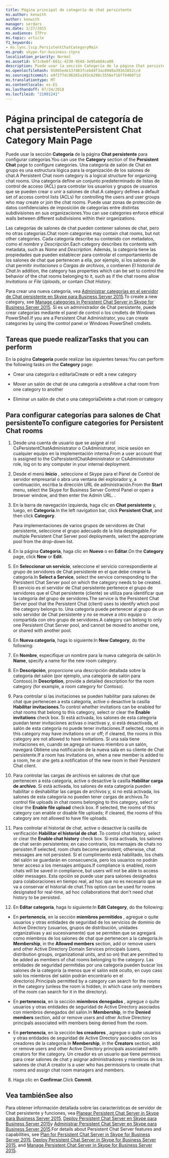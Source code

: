 ```yaml
---
title: Página principal de categoría de chat persistente
ms.author: kenwith
author: kenwith
manager: serdars
ms.date: 3/27/2015
ms.audience: ITPro
ms.topic: article
f1_keywords:
- ms.lync.lscp.PersistentChatCategoryMain
ms.prod: skype-for-business-itpro
localization_priority: Normal
ms.assetid: b71c6e6f-681c-4230-954d-3e95ab64ca00
description: Puede usar la sección Categoría de la página Chat persistente para configurar categorías. Una categoría de salón de Chat en grupo es una estructura lógica para la organización de los salones de chat. Una categoría define un conjunto predeterminado de listas de control de acceso (ACL) para controlar los usuarios y grupos de usuarios que se pueden crear o unir a salones de chat. Puede usar zonas de protección de datos confidenciales de imposición de categorías entre distintas subdivisiones en sus organizaciones.
ms.openlocfilehash: 91065ede137d83fcebd4f3ac0948a39163852ccd
ms.sourcegitcommit: e9f277dc96265a193c6298c3556ef16ff640071d
ms.translationtype: MT
ms.contentlocale: es-ES
ms.lasthandoff: 07/24/2018
ms.locfileid: "21001241"
---
```

# <a name="persistent-chat-category-main-page"></a><span data-ttu-id="2e19f-106">Página principal de categoría de chat persistente</span><span class="sxs-lookup"><span data-stu-id="2e19f-106">Persistent Chat Category Main Page</span></span>
 
<span data-ttu-id="2e19f-107">Puede usar la sección **Categoría** de la página **Chat persistente** para configurar categorías.</span><span class="sxs-lookup"><span data-stu-id="2e19f-107">You can use the **Category** section of the **Persistent Chat** page to configure categories.</span></span> <span data-ttu-id="2e19f-108">Una categoría de salón de Chat en grupo es una estructura lógica para la organización de los salones de chat.</span><span class="sxs-lookup"><span data-stu-id="2e19f-108">A Persistent Chat room category is a logical structure for organizing chat rooms.</span></span> <span data-ttu-id="2e19f-109">Una categoría define un conjunto predeterminado de listas de control de acceso (ACL) para controlar los usuarios y grupos de usuarios que se pueden crear o unir a salones de chat.</span><span class="sxs-lookup"><span data-stu-id="2e19f-109">A category defines a default set of access control lists (ACLs) for controlling the users and user groups who may create or join the chat rooms.</span></span> <span data-ttu-id="2e19f-110">Puede usar zonas de protección de datos confidenciales de imposición de categorías entre distintas subdivisiones en sus organizaciones.</span><span class="sxs-lookup"><span data-stu-id="2e19f-110">You can use categories enforce ethical walls between different subdivisions within their organizations.</span></span>
  
<span data-ttu-id="2e19f-111">Las categorías de salones de chat pueden contener salones de chat, pero no otras categorías.</span><span class="sxs-lookup"><span data-stu-id="2e19f-111">Chat room categories may contain chat rooms, but not other categories.</span></span> <span data-ttu-id="2e19f-112">Cada categoría describe su contenido con metadatos, como el _nombre_ y _Descripción_.</span><span class="sxs-lookup"><span data-stu-id="2e19f-112">Each category describes its contents with metadata, such as  _Name_ and _Description_.</span></span> <span data-ttu-id="2e19f-113">Además, la categoría tiene las propiedades que pueden establecer para controlar el comportamiento de los salones de chat que pertenecen a ella, por ejemplo, si los salones de chat permitir _invitaciones_ o _Cargas de archivos_, o contienen _El historial de Chat_.</span><span class="sxs-lookup"><span data-stu-id="2e19f-113">In addition, the category has properties which can be set to control the behavior of the chat rooms belonging to it, such as if the chat rooms allow  _Invitations_ or _File Uploads_, or contain  _Chat History_.</span></span>
  
<span data-ttu-id="2e19f-114">Para crear una nueva categoría, vea [Administrar categorías en el servidor de Chat persistente en Skype para Business Server 2015](../../manage/persistent-chat/categories.md).</span><span class="sxs-lookup"><span data-stu-id="2e19f-114">To create a new category, see [Manage categories in Persistent Chat Server in Skype for Business Server 2015](../../manage/persistent-chat/categories.md).</span></span> <span data-ttu-id="2e19f-115">Si es un administrador de Chat persistente, puede crear categorías mediante el panel de control o los cmdlets de Windows PowerShell.</span><span class="sxs-lookup"><span data-stu-id="2e19f-115">If you are a Persistent Chat Administrator, you can create categories by using the control panel or Windows PowerShell cmdlets.</span></span>
  
## <a name="tasks-that-you-can-perform"></a><span data-ttu-id="2e19f-116">Tareas que puede realizar</span><span class="sxs-lookup"><span data-stu-id="2e19f-116">Tasks that you can perform</span></span>

<span data-ttu-id="2e19f-117">En la página **Categoría** puede realizar las siguientes tareas:</span><span class="sxs-lookup"><span data-stu-id="2e19f-117">You can perform the following tasks on the **Category** page:</span></span>
  
- <span data-ttu-id="2e19f-118">Crear una categoría o editarla</span><span class="sxs-lookup"><span data-stu-id="2e19f-118">Create or edit a new category</span></span>
    
- <span data-ttu-id="2e19f-119">Mover un salón de chat de una categoría a otra</span><span class="sxs-lookup"><span data-stu-id="2e19f-119">Move a chat room from one category to another</span></span>
    
- <span data-ttu-id="2e19f-120">Eliminar un salón de chat o una categoría</span><span class="sxs-lookup"><span data-stu-id="2e19f-120">Delete a chat room or category</span></span>
    
## <a name="to-configure-categories-for-persistent-chat-rooms"></a><span data-ttu-id="2e19f-121">Para configurar categorías para salones de Chat persistente</span><span class="sxs-lookup"><span data-stu-id="2e19f-121">To configure categories for Persistent Chat rooms</span></span>

1. <span data-ttu-id="2e19f-122">Desde una cuenta de usuario que se asigne al rol CsPersistentChatAdministrator o CsAdministrator, inicie sesión en cualquier equipo en la implementación interna.</span><span class="sxs-lookup"><span data-stu-id="2e19f-122">From a user account that is assigned to the CsPersistentChatAdministrator or CsAdministrator role, log on to any computer in your internal deployment.</span></span>
    
2. <span data-ttu-id="2e19f-123">Desde el menú **Inicio** , seleccione el Skype para el Panel de Control de servidor empresarial o abra una ventana del explorador y, a continuación, escriba la dirección URL de administración.</span><span class="sxs-lookup"><span data-stu-id="2e19f-123">From the **Start** menu, select the Skype for Business Server Control Panel or open a browser window, and then enter the Admin URL.</span></span> <span data-ttu-id="2e19f-124">.</span><span class="sxs-lookup"><span data-stu-id="2e19f-124"></span></span>
    
3. <span data-ttu-id="2e19f-125">En la barra de navegación izquierda, haga clic en **Chat persistente** y, luego, en **Categoría**.</span><span class="sxs-lookup"><span data-stu-id="2e19f-125">In the left navigation bar, click **Persistent Chat**, and then click **Category**.</span></span>
    
    <span data-ttu-id="2e19f-126">Para implementaciones de varios grupos de servidores de Chat persistente, seleccione el grupo adecuado de la lista desplegable.</span><span class="sxs-lookup"><span data-stu-id="2e19f-126">For multiple Persistent Chat Server pool deployments, select the appropriate pool from the drop-down list.</span></span>
    
4. <span data-ttu-id="2e19f-127">En la página **Categoría**, haga clic en **Nuevo** o en **Editar**.</span><span class="sxs-lookup"><span data-stu-id="2e19f-127">On the **Category** page, click **New** or **Edit**.</span></span>
    
5. <span data-ttu-id="2e19f-128">En **Seleccionar un servicio**, seleccione el servicio correspondiente al grupo de servidores de Chat persistente en el que debe crearse la categoría.</span><span class="sxs-lookup"><span data-stu-id="2e19f-128">In **Select a Service**, select the service corresponding to the Persistent Chat Server pool on which the category needs to be created.</span></span> <span data-ttu-id="2e19f-129">El servicio es el servidor de Chat persistente pertenece el grupo de servidores que el Chat persistente (cliente) se utiliza para identificar que la categoría del grupo de servidores.</span><span class="sxs-lookup"><span data-stu-id="2e19f-129">The service is the Persistent Chat Server pool that the Persistent Chat (client) uses to identify which pool the category belongs to.</span></span> <span data-ttu-id="2e19f-130">Una categoría puede pertenecer al grupo de un solo servidor de Chat persistente y no se mueve a otro equipo o compartida con otro grupo de servidores.</span><span class="sxs-lookup"><span data-stu-id="2e19f-130">A category can belong to only one Persistent Chat Server pool, and cannot be moved to another one, or shared with another pool.</span></span>
    
6. <span data-ttu-id="2e19f-131">En **Nueva categoría**, haga lo siguiente:</span><span class="sxs-lookup"><span data-stu-id="2e19f-131">In **New Category**, do the following:</span></span>
    
1. <span data-ttu-id="2e19f-132">En **Nombre**, especifique un nombre para la nueva categoría de salón.</span><span class="sxs-lookup"><span data-stu-id="2e19f-132">In **Name**, specify a name for the new room category.</span></span>
    
2. <span data-ttu-id="2e19f-133">En **Descripción**, proporcione una descripción detallada sobre la categoría del salón (por ejemplo, una categoría de salón para Contoso).</span><span class="sxs-lookup"><span data-stu-id="2e19f-133">In **Description**, provide a detailed description for the room category (for example, a room category for Contoso).</span></span>
    
3. <span data-ttu-id="2e19f-134">Para controlar si las invitaciones se pueden habilitar para salones de chat que pertenecen a esta categoría, active o desactive la casilla **Habilitar invitaciones**.</span><span class="sxs-lookup"><span data-stu-id="2e19f-134">To control whether invitations can be enabled for chat rooms that belong to this category, select or clear the **Enable invitations** check box.</span></span> <span data-ttu-id="2e19f-135">Si está activada, los salones de esta categoría puedan tener invitaciones activas o inactivas y, si está desactivada, el salón de esta categoría no puede tener invitaciones.</span><span class="sxs-lookup"><span data-stu-id="2e19f-135">If selected, rooms in this category may have invitations on or off; if cleared, the rooms in this category are not allowed to have invitations.</span></span> <span data-ttu-id="2e19f-136">Si una sala tiene invitaciones en, cuando se agrega un nuevo miembro a un salón, navegará Obtiene una notificación de la nueva sala en su cliente de Chat persistente.</span><span class="sxs-lookup"><span data-stu-id="2e19f-136">If a room has invitations on, when a new member is added to a room, he or she gets a notification of the new room in their Persistent Chat client.</span></span>
    
4. <span data-ttu-id="2e19f-p108">Para controlar las cargas de archivos en salones de chat que pertenecen a esta categoría, active o desactive la casilla **Habilitar carga de archivo**. Si está activada, los salones de esta categoría pueden habilitar o deshabilitar las cargas de archivos y, si no está activada, los salones de esta categoría no pueden tener cargas de archivos.</span><span class="sxs-lookup"><span data-stu-id="2e19f-p108">To control file uploads in chat rooms belonging to this category, select or clear the **Enable file upload** check box. If selected, the rooms of this category can enable or disable file uploads; if cleared, the rooms of this category are not allowed to have file uploads.</span></span>
    
5. <span data-ttu-id="2e19f-139">Para controlar el historial de chat, active o desactive la casilla de verificación **Habilitar el historial de chat** .</span><span class="sxs-lookup"><span data-stu-id="2e19f-139">To control chat history, select or clear the **Enable chat history** check box.</span></span> <span data-ttu-id="2e19f-140">Si está activada, los salones de chat serán persistentes; en caso contrario, los mensajes de chats no persisten.</span><span class="sxs-lookup"><span data-stu-id="2e19f-140">If selected, room chats become persistent; otherwise, chat messages are not persisted.</span></span> <span data-ttu-id="2e19f-141">Si el cumplimiento está habilitado, los chats del salón se guardarán en consecuencia, pero los usuarios no podrán tener acceso a los mensajes antiguos.</span><span class="sxs-lookup"><span data-stu-id="2e19f-141">If compliance is enabled, room chats will be saved in compliance, but users will not be able to access older messages.</span></span> <span data-ttu-id="2e19f-142">Esta opción se puede usar para salones designados para colaboraciones en tiempo real, ad hoc que no es necesario que se va a conservar el historial de chat.</span><span class="sxs-lookup"><span data-stu-id="2e19f-142">This option can be used for rooms designated for real-time, ad hoc collaborations that don't need chat history to be persisted.</span></span>
    
7. <span data-ttu-id="2e19f-143">En **Editar categoría**, haga lo siguiente:</span><span class="sxs-lookup"><span data-stu-id="2e19f-143">In **Edit Category**, do the following:</span></span>
    
  - <span data-ttu-id="2e19f-144">En **pertenencia**, en la sección **miembros permitidos** , agregue o quite usuarios y otras entidades de seguridad de los servicios de dominio de Active Directory (usuarios, grupos de distribución, unidades organizativas y así sucesivamente) que se permiten que se agregará como miembros de los salones de chat que pertenecen a la categoría.</span><span class="sxs-lookup"><span data-stu-id="2e19f-144">In **Membership**, in the **Allowed members** section, add or remove users and other Active Directory Domain Services principals (users, distribution groups, organizational units, and so on) that are permitted to be added as members of chat rooms belonging to the category.</span></span> <span data-ttu-id="2e19f-145">Las entidades de seguridad permitidas por una categoría pueden buscar los salones de la categoría (a menos que el salón esté oculto, en cuyo caso solo los miembros del salón podrán encontrarlo en el directorio).</span><span class="sxs-lookup"><span data-stu-id="2e19f-145">Principals permitted by a category can search for the rooms in the category (unless the room is hidden, in which case only members of the room can search for it in the directory).</span></span>
    
  - <span data-ttu-id="2e19f-146">En **pertenencia**, en la sección **miembros denegados** , agregue o quite usuarios y otras entidades de seguridad de Active Directory asociados con miembros denegados del salón.</span><span class="sxs-lookup"><span data-stu-id="2e19f-146">In **Membership**, in the **Denied members** section, add or remove users and other Active Directory principals associated with members being denied from the room.</span></span>
    
  - <span data-ttu-id="2e19f-147">En **pertenencia**, en la sección **los creadores** , agregue o quite usuarios y otras entidades de seguridad de Active Directory asociados con los creadores de la categoría.</span><span class="sxs-lookup"><span data-stu-id="2e19f-147">In **Membership**, in the **Creators** section, add or remove users and other Active Directory principals associated with creators for the category.</span></span> <span data-ttu-id="2e19f-148">Un creador es un usuario que tiene permisos para crear salones de chat y asignar administradores y miembros de los salones de chat.</span><span class="sxs-lookup"><span data-stu-id="2e19f-148">A creator is a user who has permissions to create chat rooms and assign chat room managers and members.</span></span>
    
8. <span data-ttu-id="2e19f-149">Haga clic en **Confirmar**.</span><span class="sxs-lookup"><span data-stu-id="2e19f-149">Click **Commit**.</span></span>
    
## <a name="see-also"></a><span data-ttu-id="2e19f-150">Vea también</span><span class="sxs-lookup"><span data-stu-id="2e19f-150">See also</span></span>

<span data-ttu-id="2e19f-151">Para obtener información detallada sobre las características de servidor de Chat persistente y funciones, vea [Planear Persistent Chat Server in Skype para Business Server 2015](../../plan-your-deployment/persistent-chat-server/persistent-chat-server.md), [Deploy Persistent Chat Server en Skype para Business Server 2015](../../deploy/deploy-persistent-chat-server/deploy-persistent-chat-server.md)y [Administrar Persistent Chat Server en Skype para Business Server 2015](../../manage/persistent-chat/persistent-chat.md).</span><span class="sxs-lookup"><span data-stu-id="2e19f-151">For details about Persistent Chat Server features and capabilities, see [Plan for Persistent Chat Server in Skype for Business Server 2015](../../plan-your-deployment/persistent-chat-server/persistent-chat-server.md), [Deploy Persistent Chat Server in Skype for Business Server 2015](../../deploy/deploy-persistent-chat-server/deploy-persistent-chat-server.md), and [Manage Persistent Chat Server in Skype for Business Server 2015](../../manage/persistent-chat/persistent-chat.md).</span></span>
  

